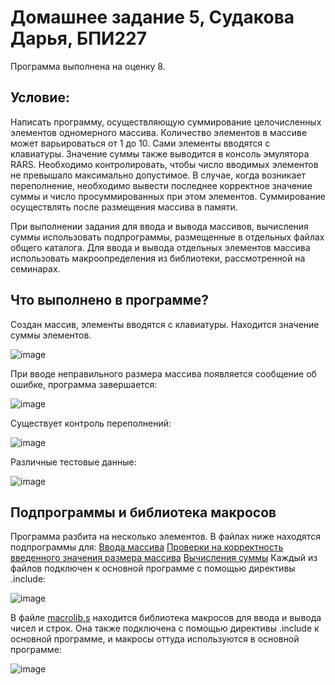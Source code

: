 # Домашнее задание 5, Судакова Дарья, БПИ227
Программа выполнена на оценку 8.
## Условие: 
Написать программу, осуществляющую суммирование целочисленных элементов одномерного массива. Количество элементов в массиве может варьироваться от 1 до 10. Сами элементы вводятся с клавиатуры. Значение суммы также выводится в консоль эмулятора RARS. Необходимо контролировать, чтобы число вводимых элементов не превышало максимально допустимое. В случае, когда возникает переполнение, необходимо вывести последнее корректное значение суммы и число просуммированных при этом элементов. Суммирование осуществлять после размещения массива в памяти.

При выполнении задания для ввода и вывода массивов, вычисления суммы использовать подпрограммы, размещенные в отдельных файлах общего каталога. Для ввода и вывода отдельных элементов массива использовать макроопределения из библиотеки, рассмотренной на семинарах.

## Что выполнено в программе?
Создан массив, элементы вводятся с клавиатуры. Находится значение суммы элементов.

![image](https://github.com/DaryaAutumn/CS-Architecture-HW5/assets/72216853/16d4ab90-310a-4e8b-970c-22e7ca4e91a9)

При вводе неправильного размера массива появляется сообщение об ошибке, программа завершается:

![image](https://github.com/DaryaAutumn/CS-Architecture-HW5/assets/72216853/4bc917a0-4b29-4a6f-b8ce-dc528d19883f)

Существует контроль переполнений:

![image](https://github.com/DaryaAutumn/CS-Architecture-HW5/assets/72216853/7f45b0a4-da6c-4b77-aad4-318f8bc114e8)

Различные тестовые данные:

![image](https://github.com/DaryaAutumn/CS-Architecture-HW5/assets/72216853/fd4a3e6f-0a5a-45bf-8210-6e84c7cb6a9e)

## Подпрограммы и библиотека макросов
Программа разбита на несколько элементов. В файлах ниже находятся подпрограммы для:
[Ввода массива](input_array.asm)
[Проверки на корректность введенного значения размера массива](check_limits.asm)
[Вычисления суммы](get_sum.asm)
Каждый из файлов подключен к основной программе с помощью директивы .include:

![image](https://github.com/DaryaAutumn/CS-Architecture-HW5/assets/72216853/d6c4584a-7cf4-4e87-b655-7488ba6210dd)


В файле [macrolib.s](macrolib.s) находится библиотека макросов для ввода и вывода чисел и строк. Она также подключена с помощью директивы .include к основной программе, и макросы оттуда используются в основной программе:

![image](https://github.com/DaryaAutumn/CS-Architecture-HW5/assets/72216853/08e5cd24-6cad-4053-80f2-af350fbc67dd)

